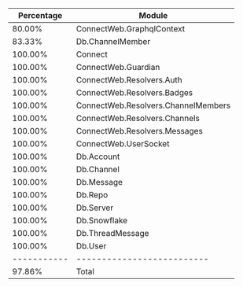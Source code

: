 Percentage | Module
-----------|--------------------------
80.00%| ConnectWeb.GraphqlContext
83.33%| Db.ChannelMember
100.00%| Connect
100.00%| ConnectWeb.Guardian
100.00%| ConnectWeb.Resolvers.Auth
100.00%| ConnectWeb.Resolvers.Badges
100.00%| ConnectWeb.Resolvers.ChannelMembers
100.00%| ConnectWeb.Resolvers.Channels
100.00%| ConnectWeb.Resolvers.Messages
100.00%| ConnectWeb.UserSocket
100.00%| Db.Account
100.00%| Db.Channel
100.00%| Db.Message
100.00%| Db.Repo
100.00%| Db.Server
100.00%| Db.Snowflake
100.00%| Db.ThreadMessage
100.00%| Db.User
-----------|--------------------------
97.86%| Total
